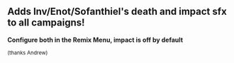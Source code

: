 ## Adds Inv/Enot/Sofanthiel's death and impact sfx to all campaigns!
**Configure both in the Remix Menu, impact is off by default**

<sub>(thanks Andrew)</sub>
